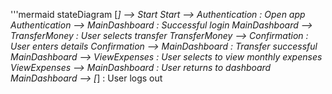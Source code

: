 '''mermaid
stateDiagram
    [*] --> Start
    Start --> Authentication : Open app
    Authentication --> MainDashboard : Successful login
    MainDashboard --> TransferMoney : User selects transfer
    TransferMoney --> Confirmation : User enters details
    Confirmation --> MainDashboard : Transfer successful
    MainDashboard --> ViewExpenses : User selects to view monthly expenses
    ViewExpenses --> MainDashboard : User returns to dashboard
    MainDashboard --> [*] : User logs out
